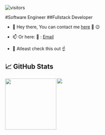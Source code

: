 ![visitors](https://visitor-badge.glitch.me/badge?page_id=victorazangu&left_color=green&right_color=red)



#Software Engineer
##Fullstack Developer


- 💬 Hey there, You can contact me [here](https://www.linkedin.com/in/victor-shem-7a13821a3/) 👋 :wink:

  
- 📫 Or here:
                                         💬 : [Email](victorsazangu@gmail.com)
- 💬  Atleast check this out :point_up:




## 📈 GitHub Stats
<div>
  <img height="165" align="left" src="https://github-readme-stats.vercel.app/api?username=victorazangu&show_icons=true&theme=radical" />
  <img src="https://github-readme-stats.vercel.app/api/top-langs/?username=victorazangu&layout=compact&show_icons=true&theme=radical" />
</div>

